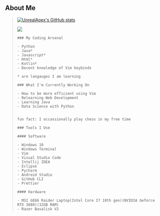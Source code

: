 ## About Me
>
>[![UnrealApex's GitHub stats](https://github-readme-stats.vercel.app/api?username=unrealapex&count_private=true&show_icons=true)](https://github.com/anuraghazra/github-readme-stats)
>
>![](https://github-readme-streak-stats.herokuapp.com/?user=unrealapex)
>
> ```
>### My Coding Arsenal
> ```
> ```
>- Python
>- Java*
>- Javascript*
>- Html*
>- Kotlin*
>- Decent knowledge of Vim keybinds
> 
>* are langauges I am learning 
> ```
> ```
>### What I'm Currently Working On
> ```
>
>```
>- How to be more efficient using Vim
>- Relearning Web Development 
>- Learning Java
>- Data Science with Python
>
>
> ```
> ```
> fun fact: I occassionally play chess in my free time
> ```
>
>```
>### Tools I Use
>```
>
> 
> 
> ```
> #### Software
> ```
>```
>- Windows 10 
>- Windows Terminal
>- Vim
>- Visual Studio Code
>- Intellij IDEA
>- Eclipse
>- Pycharm
>- Android Studio
>- GitHub CLI
>- Prettier 
>```
>```
>#### Hardware
>```
>```
>- MSI GE66 Raider Laptop(Intel Core I7 10th gen)(NVIDIA Geforce RTX 3080)(32GB RAM)
>- Razer Basalisk V2
>```
>
>
<!--
**UnrealApex/UnrealApex** is a ✨ _special_ ✨ repository because its `README.md` (this file) appears on your GitHub profile.

Here are some ideas to get you started:

- 🔭 I’m currently working on ...
- 🌱 I’m currently learning ...
- 👯 I’m looking to collaborate on ...
- 🤔 I’m looking for help with ...
- 💬 Ask me about ...
- 📫 How to reach me: ...
- 😄 Pronouns: he\him
- ⚡ Fun fact: ...
-->



